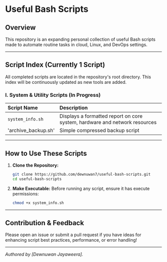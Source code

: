 # Useful Bash Scripts

## Overview

This repository is an expanding personal collection of useful Bash scripts made to automate routine tasks in cloud, Linux, and DevOps settings.

---

## Script Index (Currently 1 Script)

All completed scripts are located in the repository's root directory. This index will be continuously updated as new tools are added.

### I. System & Utility Scripts (In Progress)

| Script Name | Description |
| :--- | :--- |
| `system_info.sh` | Displays a formatted report on core system, hardware and network resources|
| 'archive_backup.sh' | Simple compressed backup script |

---

## How to Use These Scripts

1.  **Clone the Repository:**
    ```bash
    git clone https://github.com/dewnuwan7/useful-bash-scripts.git
    cd useful-bash-scripts
    ```
2.  **Make Executable:** Before running any script, ensure it has execute permissions:
    ```bash
    chmod +x system_info.sh
    ```
---

## Contribution & Feedback

Please open an issue or submit a pull request if you have ideas for enhancing script best practices, performance, or error handling!

---
*Authored by [Dewnuwan Jayaweera].*
